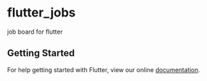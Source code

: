 # flutter_jobs

job board for flutter

## Getting Started

For help getting started with Flutter, view our online
[documentation](https://flutter.io/).
